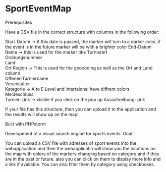 # SportEventMap
Prerequisites

Have a CSV file in the correct structure with columns in the following order:

Start-Datum -> if this date is passed, the marker will turn to a darker color, if the event is in the future marker will be with a brighter color
End-Datum 
Name -> this is used for the marker title 
Turnierart  
Ordnungsnummer  
Land  
Ort 
Region	-> This is used for the geocoding as well as the Ort and Land column  
Offener-Turniername	  
Veranstalter	  
Kategorie	->  A to E Level and intertaional have diffrent colors  
Meldeschluss	  
Turnier-Link	-> visible if you click on the pop up 
Ausschreibung-Link	  

If your file has this structure, then you can upload it to the application and the results will show up on the map!

Built with PHPstorm

Development of a visual search engine for sports events.
Goal : 

You can upload a CSV file with adresses of sport events into the webapplication and then the webapplicatin will show you the locations on the map with colors of the markers changing based on category and if they are in the past or future. also you can click on them to display more info and a link if available. You can also filter them by category using checkboxes.
